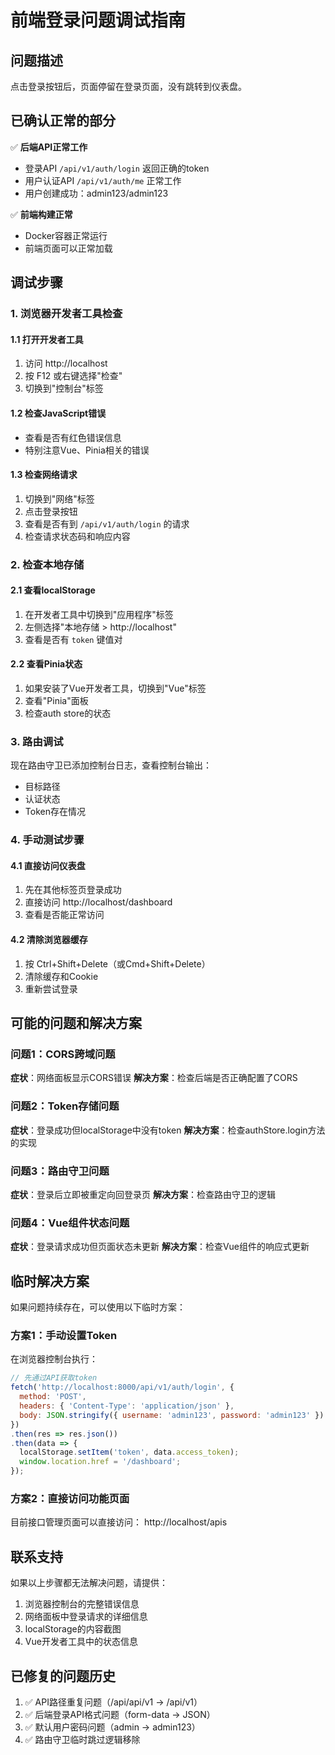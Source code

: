 # 前端登录问题调试指南

## 问题描述
点击登录按钮后，页面停留在登录页面，没有跳转到仪表盘。

## 已确认正常的部分
✅ **后端API正常工作**
- 登录API `/api/v1/auth/login` 返回正确的token
- 用户认证API `/api/v1/auth/me` 正常工作
- 用户创建成功：admin123/admin123

✅ **前端构建正常**
- Docker容器正常运行
- 前端页面可以正常加载

## 调试步骤

### 1. 浏览器开发者工具检查

#### 1.1 打开开发者工具
1. 访问 http://localhost
2. 按 F12 或右键选择"检查"
3. 切换到"控制台"标签

#### 1.2 检查JavaScript错误
- 查看是否有红色错误信息
- 特别注意Vue、Pinia相关的错误

#### 1.3 检查网络请求
1. 切换到"网络"标签
2. 点击登录按钮
3. 查看是否有到 `/api/v1/auth/login` 的请求
4. 检查请求状态码和响应内容

### 2. 检查本地存储

#### 2.1 查看localStorage
1. 在开发者工具中切换到"应用程序"标签
2. 左侧选择"本地存储 > http://localhost"
3. 查看是否有 `token` 键值对

#### 2.2 查看Pinia状态
1. 如果安装了Vue开发者工具，切换到"Vue"标签
2. 查看"Pinia"面板
3. 检查auth store的状态

### 3. 路由调试

现在路由守卫已添加控制台日志，查看控制台输出：
- 目标路径
- 认证状态
- Token存在情况

### 4. 手动测试步骤

#### 4.1 直接访问仪表盘
1. 先在其他标签页登录成功
2. 直接访问 http://localhost/dashboard
3. 查看是否能正常访问

#### 4.2 清除浏览器缓存
1. 按 Ctrl+Shift+Delete（或Cmd+Shift+Delete）
2. 清除缓存和Cookie
3. 重新尝试登录

## 可能的问题和解决方案

### 问题1：CORS跨域问题
**症状**：网络面板显示CORS错误
**解决方案**：检查后端是否正确配置了CORS

### 问题2：Token存储问题
**症状**：登录成功但localStorage中没有token
**解决方案**：检查authStore.login方法的实现

### 问题3：路由守卫问题
**症状**：登录后立即被重定向回登录页
**解决方案**：检查路由守卫的逻辑

### 问题4：Vue组件状态问题
**症状**：登录请求成功但页面状态未更新
**解决方案**：检查Vue组件的响应式更新

## 临时解决方案

如果问题持续存在，可以使用以下临时方案：

### 方案1：手动设置Token
在浏览器控制台执行：
```javascript
// 先通过API获取token
fetch('http://localhost:8000/api/v1/auth/login', {
  method: 'POST',
  headers: { 'Content-Type': 'application/json' },
  body: JSON.stringify({ username: 'admin123', password: 'admin123' })
})
.then(res => res.json())
.then(data => {
  localStorage.setItem('token', data.access_token);
  window.location.href = '/dashboard';
});
```

### 方案2：直接访问功能页面
目前接口管理页面可以直接访问：
http://localhost/apis

## 联系支持

如果以上步骤都无法解决问题，请提供：
1. 浏览器控制台的完整错误信息
2. 网络面板中登录请求的详细信息
3. localStorage的内容截图
4. Vue开发者工具中的状态信息

## 已修复的问题历史

1. ✅ API路径重复问题（/api/api/v1 -> /api/v1）
2. ✅ 后端登录API格式问题（form-data -> JSON）
3. ✅ 默认用户密码问题（admin -> admin123）
4. ✅ 路由守卫临时跳过逻辑移除 